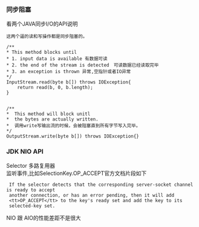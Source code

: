 ### 同步阻塞
看两个JAVA同步I/O的API说明
```
这两个逼的读和写操作都是同步阻塞的。

/**
* This method blocks until
* 1. input data is available 有数据可读
* 2. the end of the stream is detected　可读数据已经读取完毕
* 3. an exception is thrown 异常,空指针或者IO异常
*/
InputStream.read(byte b[]) throws IOException{
    return read(b, 0, b.length);
}


/**
*  This method will block unitl
*  the bytes are actually written.
*  调用write写输出流的时候，会被阻塞直到所有字节写入完毕。
*/
OutputStream.write(byte b[]) throws IOException{}
```


### JDK NIO API

 Selector 多路复用器  
 监听事件,比如SelectionKey.OP_ACCEPT官方文档片段如下
```
 If the selector detects that the corresponding server-socket channel is ready to accept
 another connection, or has an error pending, then it will add
 <tt>OP_ACCEPT</tt> to the key's ready set and add the key to its
 selected-key set.

```

 NIO 跟 AIO的性能差距不是很大